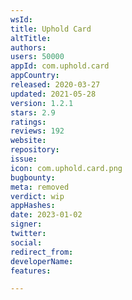 ```yaml
---
wsId: 
title: Uphold Card
altTitle: 
authors: 
users: 50000
appId: com.uphold.card
appCountry: 
released: 2020-03-27
updated: 2021-05-28
version: 1.2.1
stars: 2.9
ratings: 
reviews: 192
website: 
repository: 
issue: 
icon: com.uphold.card.png
bugbounty: 
meta: removed
verdict: wip
appHashes: 
date: 2023-01-02
signer: 
twitter: 
social: 
redirect_from: 
developerName: 
features: 

---
```


